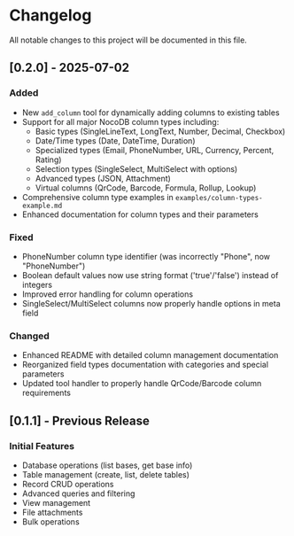 # Changelog

All notable changes to this project will be documented in this file.

## [0.2.0] - 2025-07-02

### Added
- New `add_column` tool for dynamically adding columns to existing tables
- Support for all major NocoDB column types including:
  - Basic types (SingleLineText, LongText, Number, Decimal, Checkbox)
  - Date/Time types (Date, DateTime, Duration)
  - Specialized types (Email, PhoneNumber, URL, Currency, Percent, Rating)
  - Selection types (SingleSelect, MultiSelect with options)
  - Advanced types (JSON, Attachment)
  - Virtual columns (QrCode, Barcode, Formula, Rollup, Lookup)
- Comprehensive column type examples in `examples/column-types-example.md`
- Enhanced documentation for column types and their parameters

### Fixed
- PhoneNumber column type identifier (was incorrectly "Phone", now "PhoneNumber")
- Boolean default values now use string format ('true'/'false') instead of integers
- Improved error handling for column operations
- SingleSelect/MultiSelect columns now properly handle options in meta field

### Changed
- Enhanced README with detailed column management documentation
- Reorganized field types documentation with categories and special parameters
- Updated tool handler to properly handle QrCode/Barcode column requirements

## [0.1.1] - Previous Release

### Initial Features
- Database operations (list bases, get base info)
- Table management (create, list, delete tables)
- Record CRUD operations
- Advanced queries and filtering
- View management
- File attachments
- Bulk operations